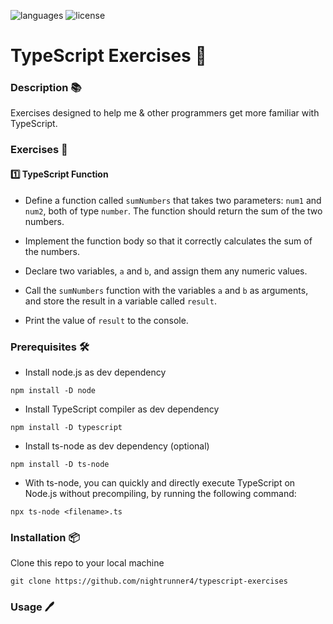 ![languages](https://img.shields.io/badge/languages-ts,_html,_css-blue)
![license](https://img.shields.io/badge/license-MIT-blue)

# TypeScript Exercises 🔬

### Description 📚

Exercises designed to help me & other programmers get more familiar with TypeScript.

### Exercises 🥵

#### 1️⃣ TypeScript Function

- Define a function called `sumNumbers` that takes two parameters: `num1` and `num2`, both of type `number`.
   The function should return the sum of the two numbers.

- Implement the function body so that it correctly calculates the sum of the numbers.

- Declare two variables, `a` and `b`, and assign them any numeric values.

- Call the `sumNumbers` function with the variables `a` and `b` as arguments,
   and store the result in a variable called `result`.
  
- Print the value of `result` to the console.

### Prerequisites 🛠️

- Install node.js as dev dependency

`npm install -D node`

- Install TypeScript compiler as dev dependency

`npm install -D typescript`

- Install ts-node as dev dependency (optional)

`npm install -D ts-node`

- With ts-node, you can quickly and directly execute TypeScript on Node.js without precompiling, by running the following command:

`npx ts-node <filename>.ts`

### Installation 📦

Clone this repo to your local machine

`git clone https://github.com/nightrunner4/typescript-exercises`

### Usage 🖊️
